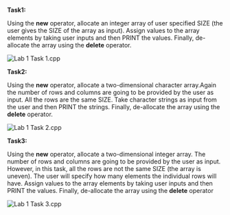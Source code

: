 **Task1:** 

Using the **new** operator, allocate an integer array of user specified SIZE (the user gives the SIZE of the array as input). Assign values to the array elements by taking user inputs and then PRINT the values. Finally, de-allocate the array using the **delete** operator.

![Lab 1 Task 1.cpp](https://imgur.com/pEj72Rq.png)

**Task2:** 

Using the **new** operator, allocate a two-dimensional character array.Again the number of rows and columns are going to be provided by the user as input. All the rows are the same SIZE. Take character strings as input from the user and then PRINT the strings. Finally, de-allocate the array using the **delete** operator.

![Lab 1 Task 2.cpp](https://imgur.com/eAGWRq5.png)

**Task3:**

Using the **new** operator, allocate a two-dimensional integer array. The number of rows and columns are going to be provided by the user as input. However, in this task, all the rows are not the same SIZE (the array is uneven). The user will specify how many elements the individual rows will have. Assign values to the array elements by taking user inputs and then PRINT the values. Finally, de-allocate the array using the **delete** operator

![Lab 1 Task 3.cpp](https://imgur.com/aegZ3HE.png)
